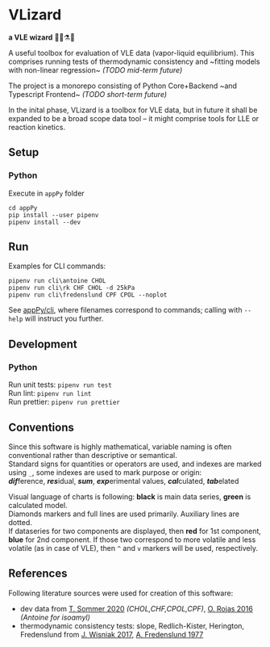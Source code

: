 # VLizard
**a VLE wizard** 🧙‍♂️⚗🦎

A useful toolbox for evaluation of VLE data (vapor-liquid equilibrium). This comprises running tests of thermodynamic consistency and ~fitting models with non-linear regression~ _(TODO mid-term future)_

The project is a monorepo consisting of Python Core+Backend ~and Typescript Frontend~ _(TODO short-term future)_

In the inital phase, VLizard is a toolbox for VLE data, but in future it shall be expanded to be a broad scope data tool – it might comprise tools for LLE or reaction kinetics.

## Setup

### Python
Execute in `appPy` folder
```
cd appPy
pip install --user pipenv
pipenv install --dev
```

## Run
Examples for CLI commands:
```
pipenv run cli\antoine CHOL
pipenv run cli\rk CHF CHOL -d 25kPa
pipenv run cli\fredenslund CPF CPOL --noplot
```
See [appPy/cli](appPy/cli), where filenames correspond to commands; calling with `--help` will instruct you further.

## Development

### Python

Run unit tests: `pipenv run test`  
Run lint: `pipenv run lint`  
Run prettier: `pipenv run prettier`


## Conventions
Since this software is highly mathematical, variable naming is often conventional rather than descriptive or semantical.  
Standard signs for quantities or operators are used, and indexes are marked using `_`, some indexes are used to mark purpose or origin:  
***dif***ference, ***res***idual, ***sum***, ***exp***erimental values, ***cal***culated, ***tab***elated

Visual language of charts is following: **black** is main data series, **green** is calculated model.  
Diamonds markers and full lines are used primarily. Auxiliary lines are dotted.  
If dataseries for two components are displayed, then **red** for 1st component, **blue** for 2nd component.
If those two correspond to more volatile and less volatile (as in case of VLE), then `^` and `v` markers will be used, respectively.

## References

Following literature sources were used for creation of this software:

- dev data from [T. Sommer 2020](https://doi.org/10.1021/acs.jced.9b00746) _(CHOL,CHF,CPOL,CPF)_, [O. Rojas 2016](https://doi.org/10.1021/acs.jced.6b00197) _(Antoine for isoamyl)_
- thermodynamic consistency tests: slope, Redlich-Kister, Herington, Fredenslund from [J. Wisniak 2017](https://doi.org/10.1016/j.jct.2016.10.038), [A. Fredenslund 1977](https://doi.org/10.1016/B978-0-444-41621-6.X5001-7)
